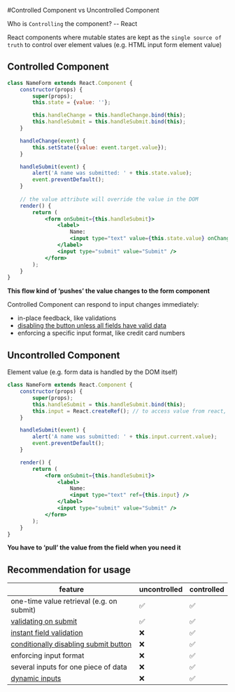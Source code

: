 #Controlled Component vs Uncontrolled Component 

Who is `Controlling` the component? -- React

React components where mutable states are kept as the `single source of truth` to control over element values (e.g. HTML input form element value)

## Controlled Component

```jsx
class NameForm extends React.Component {
    constructor(props) {
        super(props);
        this.state = {value: ''};

        this.handleChange = this.handleChange.bind(this);
        this.handleSubmit = this.handleSubmit.bind(this);
    }

    handleChange(event) {
      	this.setState({value: event.target.value});
    }

    handleSubmit(event) {
        alert('A name was submitted: ' + this.state.value);
        event.preventDefault();
    }
		
  	// the value attribute will override the value in the DOM
    render() {
        return (
            <form onSubmit={this.handleSubmit}>
                <label>
                    Name:
                    <input type="text" value={this.state.value} onChange={this.handleChange} />
                </label>
                <input type="submit" value="Submit" />
            </form>
        );
    }
}
```

**This flow kind of ‘pushes’ the value changes to the form component**

Controlled Component can respond to input changes immediately:

- in-place feedback, like validations
- [disabling the button unless all fields have valid data](https://goshakkk.name/form-recipe-disable-submit-button-react/)
- enforcing a specific input format, like credit card numbers

## Uncontrolled Component

Element value (e.g. form data is handled by the DOM itself)

```jsx
class NameForm extends React.Component {
    constructor(props) {
        super(props);
        this.handleSubmit = this.handleSubmit.bind(this);
        this.input = React.createRef(); // to access value from react, use a ref
    }

    handleSubmit(event) {
        alert('A name was submitted: ' + this.input.current.value);
        event.preventDefault();
    }

    render() {
        return (
            <form onSubmit={this.handleSubmit}>
                <label>
                    Name:
                    <input type="text" ref={this.input} />
                </label>
                <input type="submit" value="Submit" />
            </form>
        );
    }
}
```

**You have to ‘pull’ the value from the field when you need it**

## Recommendation for usage

| feature                                                      | uncontrolled | controlled |
| ------------------------------------------------------------ | ------------ | ---------- |
| one-time value retrieval (e.g. on submit)                    | ✅            | ✅          |
| [validating on submit](https://goshakkk.name/submit-time-validation-react/) | ✅            | ✅          |
| [instant field validation](https://goshakkk.name/instant-form-fields-validation-react/) | ❌            | ✅          |
| [conditionally disabling submit button](https://goshakkk.name/form-recipe-disable-submit-button-react/) | ❌            | ✅          |
| enforcing input format                                       | ❌            | ✅          |
| several inputs for one piece of data                         | ❌            | ✅          |
| [dynamic inputs](https://goshakkk.name/array-form-inputs/)   | ❌            | ✅          |

